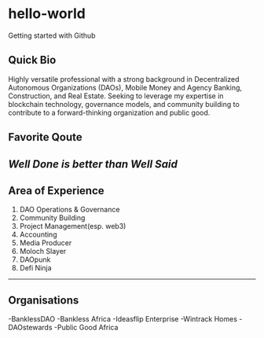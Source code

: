 # hello-world
Getting started with Github
## Quick Bio
Highly versatile professional with a strong background in Decentralized Autonomous Organizations (DAOs), Mobile Money and Agency Banking, Construction, and Real Estate. Seeking to leverage my expertise in blockchain technology, governance models, and community building to contribute to a forward-thinking organization and public good.

## Favorite Qoute

*Well Done is better than Well Said*
---
## Area of Experience
1. DAO Operations & Governance
2. Community Building
3. Project Management(esp. web3)
4. Accounting
5. Media Producer
6. Moloch Slayer
7. DAOpunk
8. Defi Ninja
---
## Organisations
-BanklessDAO
-Bankless Africa
-Ideasflip Enterprise
-Wintrack Homes
-DAOstewards
-Public Good Africa
